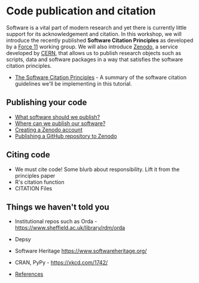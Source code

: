 # Code publication and citation

Software is a vital part of modern research and yet there is currently little support for its acknowledgement and citation.
In this workshop, we will introduce the recently published **Software Citation Principles** as developed by a [Force 11](https://www.force11.org/) working group.
We will also introduce [Zenodo](https://zenodo.org/), a service developed by [CERN](https://home.cern/), that allows us to publish research objects such as scripts, data and software packages in a way that satisfies the software citation principles.

* [The Software Citation Principles](software_citation.md) - A summary of the software citation guidelines we'll be implementing in this tutorial.

## Publishing your code

* [What software should we publish?](what_to_publish.md)
* [Where can we publish our software?](where_to_publish.md)
* [Creating a Zenodo account](zenodo.md)
* [Publishing a GitHub repository to Zenodo](TODO)

## Citing code

* We must cite code! Some blurb about responsibility. Lift it from the principles paper
* R's citation function
* CITATION Files

## Things we haven't told you

* Institutional repos such as Orda - https://www.sheffield.ac.uk/library/rdm/orda
* Depsy
* Software Heritage https://www.softwareheritage.org/
* CRAN, PyPy - https://xkcd.com/1742/

* [References](references.md)
